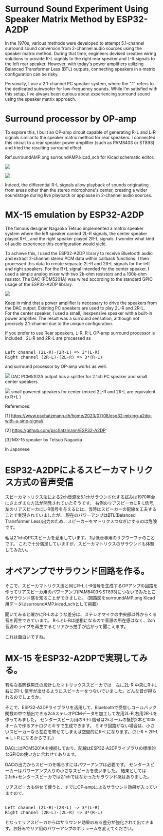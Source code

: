 # Surround Sound Experiment Using Speaker Matrix Method by ESP32-A2DP

In the 1970s, various methods were developed to attempt 5.1-channel surround sound conversion from 2-channel audio sources using the speaker matrix method. During that time, engineers devised creative wiring solutions to provide R-L signals to the right rear speaker and L-R signals to the left rear speaker. However, with today's power amplifiers utilizing Balanced Transformer Less (BTL) outputs, connecting speakers in a matrix configuration can be risky.

Personally, I use a 2.1-channel PC speaker system, where the ".1" refers to the dedicated subwoofer for low-frequency sounds. While I'm satisfied with this setup, I've always been curious about experiencing surround sound using the speaker matrix approach.

# Surround processor by OP-amp

To explore this, I built an OP-amp circuit capable of generating R-L and L-R signals similar to the speaker matrix method for rear speakers.
I connected this circuit to a rear speaker power amplifier (such as PAM8403 or ST893) and tried the resulting surround effect. 

Ref.surroundAMP.png surroundAMP.kicad_sch for Kicad schematic editor.

![](surroundAMP.png)


![](surroudAMPblock.png)


Indeed, the differential R-L signals allow playback of sounds originating from areas other than the stereo microphone's center, creating a wider soundstage during live playback or applause in 2-channel audio sources.

# MX-15 emulation by ESP32-A2DP

The famous designer Nagaoka Tetsuo implemented a matrix speaker system where the left speaker carried 2L-R signals, the center speaker played R+L, and the right speaker played 2R-L signals. I wonder what kind of audio experience this configuration would yield.

To achieve this, I used the ESP32-A2DP library to receive Bluetooth audio and extract 2-channel stereo PCM data within callback functions. I then processed this data to create separate 2L-R and 2R-L signals for the left and right speakers. For the R+L signal intended for the center speaker, I used a simple analog mixer with two 2k-ohm resistors and a 100k-ohm resistor. The DAC (PCM5201A) was wired according to the standard GPIO usage of the ESP32-A2DP library.

![](MX15-emulator.png)

Keep in mind that a power amplifier is necessary to drive the speakers from the DAC output. Existing PC speakers are used to play 2L-R and 2R-L.  
For the center speaker, I used a small, inexpensive speaker with a built-in power amplifier. 
The result was a surround sensation, although not precisely 2.1-channel due to the unique configuration.

If you prefer to use Rear speakers,  L-R, R-L OP-amp surround processor is included , 2L-R and 2R-L are processed as 
<pre> 
Left channel (2L-R)-(2R-L) => 3*(L-R) 
Right channel (2R-L)-(2L-R) => 3*(R-L) 
</pre>
and surround processor by OP-amp works as well.

![](PCM5102A.JPG) DAC PCM5102A output has a splitter for 2.1ch PC speaker and small center speakers.

![](SmallCenterSpeakerforR+L.JPG) small powered speakers for center (mixed 2L-R and 2R-L are equivalent to R+L )

Referemces:

[1] https://www.pschatzmann.ch/home/2023/07/08/esp32-mixing-a2dp-with-a-sine-signal/

[2] https://github.com/pschatzmann/ESP32-A2DP

[3] MX-15 speaker by Tetsuo Nagaoka


In Japanese

# ESP32-A2DPによるスピーカマトリクス方式の音声受信

スピーカマトリクス法による2ch音源を5.1chサラウンド化する試みは1970年台にさまざまな方法が開発されていたそうです。
右側のリアスピーカにR-L信号,左のリアスピーカにL-R信号を与えるには、当時はスピーカーの配線を工夫することで実現されていましたが、
現在のパワーアンプはBTL(Balanced Transformer Less)出力のため、スピーカーをマトリクスつなぎにするのは危険です。

私は2.1chのPCスピーカを愛用しています。.1は低音専用のサブウーファのことです。
これで十分満足していますが、スピーカマトリクスのサラウンドも体験してみたい。

# オペアンプでサラウンド回路を作る。
そこで、スピーカマトリクス法と同じR-L,L-R信号を生成するOPアンプの回路を作ってリアスピーカ用のパワーアンプ(PAM8403やST893)につないでみたところサラウンド感を知ることができました。
(回路図をsurroundAMP.png Kicad用データはsurroundAMP.kicad_schとして掲載）

聞いてみると確かにR-Lのような差分は、ステレオマイクの中央部以外からくる音を再生できています。
R-LとL-Rは逆相になるので音源の所在感はなく、2ch音源のライブを再生するとリアから拍手が広がって聞こえます。

これは面白いですね。

# MX-15 をESP32-A2DPで実現してみる。

有名な長岡鉄男氏の設計したマトリックススピーカでは　左に2L-R 中央にR＋L　右に2R-L 信号が出せるようにスピーカーをつないでいました。どんな音が得られるのでしょうか。

そこで、ESP32-A2DPライブラリを活用して、Bluetoothで受信しコールバック関数の中で抽出できる2chステレオPCMデータを加工して左用2L-R,右用2R-Lを作ってみました。
センタースピーカ用のR＋L信号は2kオームの抵抗2本と100kオームで作るアナログミキサで生成できます。
ミキサ回路がない場合は、小さいスピーカーなら左右を寄せてしまえば空間的にR+Lになります。（2L-R + 2R-L => L＋R になるからです。)

DACにはPCM5201Aを接続しており、配線はESP32-A2DPライブラリの標準的なGPIOの使い方に合わせてあります。

DACの出力からスピーカを鳴らすにはパワーアンプは必要です。
センタースピーカーはパワーアンプ入りの小さなスピーカを使いました。
結果としては2.1ch+センタースピーカでは2.1chではなかったサラウンド感はありました。

リアスピーカも併せて使うと、すでにOP-ampによるサラウンド効果が入っていますので、
<pre> 
Left channel (2L-R)-(2R-L) => 3*(L-R) 
Right channel (2R-L)-(2L-R) => 3*(R-L) 
</pre>
となってリアスピーカからはサラウンド効果のある差分が強化されて出てきます。お好みでリア用のパワーアンプのボリュームを変えてください。
